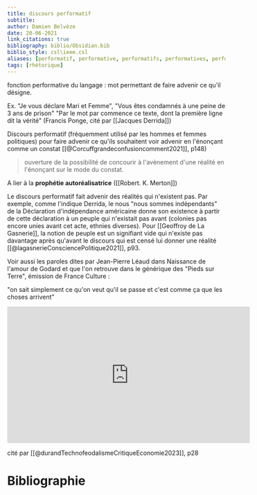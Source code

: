 ```yaml
---
title: discours performatif
subtitle:
author: Damien Belvèze
date: 20-06-2021
link_citations: true
bibliography: biblio/Obsidian.bib
biblio_style: csl\ieee.csl
aliases: [performatif, performative, performatifs, performatives, performativité, speech act]
tags: [rhétorique]
---
```


fonction performative du langage : mot permettant de faire advenir ce qu'il désigne. 

Ex. "Je vous déclare Mari et Femme", "Vous êtes condamnés à une peine de 3 ans de prison"
"Par le mot par commence ce texte,
dont la première ligne dit la vérité" (Francis Ponge, cité par [[Jacques Derrida]])

Discours performatif (fréquemment utilisé par les hommes et femmes politiques) pour faire advenir ce qu'ils souhaitent voir advenir en l'énonçant comme un constat [[@Corcuffgrandeconfusioncomment2021]], p148)

> ouverture de la possibilité de concourir à l'avènement d'une réalité en l'énonçant sur le mode du constat.

A lier à la **prophétie autoréalisatrice** ([[Robert. K. Merton]])

Le discours performatif fait advenir des réalités qui n'existent pas. Par exemple, comme l'indique Derrida, le nous "nous sommes indépendants" de la Déclaration d'indépendance américaine donne son existence à partir de cette déclaration à un peuple qui n'existait pas avant (colonies pas encore unies avant cet acte, ethnies diverses). Pour [[Geoffroy de La Gasnerie]], la notion de peuple est un signifiant vide qui n'existe pas davantage après qu'avant le discours qui est censé lui donner une réalité [[@lagasnerieConsciencePolitique2021]], p93.

Voir aussi les paroles dites par Jean-Pierre Léaud dans Naissance de l'amour de Godard et que l'on retrouve dans le générique des "Pieds sur Terre", émission de France Culture : 

"on sait simplement ce qu'on veut qu'il se passe et c'est comme ça que les choses arrivent"

<iframe width="560" height="315" src="https://www.youtube.com/embed/65fsuitUgVc?si=E_8334AFI8xxJBHr" title="YouTube video player" frameborder="0" allow="accelerometer; autoplay; clipboard-write; encrypted-media; gyroscope; picture-in-picture; web-share" allowfullscreen></iframe>

cité par [[@durandTechnofeodalismeCritiqueEconomie2023]], p28









# Bibliographie
